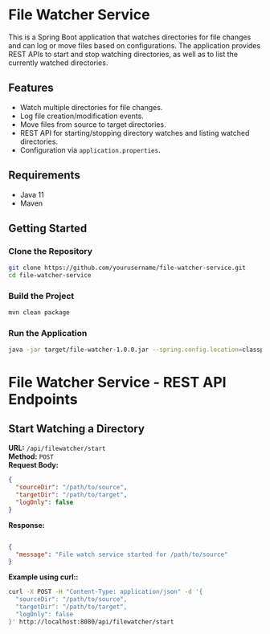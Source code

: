 # File Watcher Service

This is a Spring Boot application that watches directories for file changes and can log or move files based on configurations. The application provides REST APIs to start and stop watching directories, as well as to list the currently watched directories.

## Features

- Watch multiple directories for file changes.
- Log file creation/modification events.
- Move files from source to target directories.
- REST API for starting/stopping directory watches and listing watched directories.
- Configuration via `application.properties`.

## Requirements

- Java 11
- Maven

## Getting Started

### Clone the Repository

```bash
git clone https://github.com/yourusername/file-watcher-service.git
cd file-watcher-service
```

### Build the Project

```bash
mvn clean package
```

### Run the Application

```bash
java -jar target/file-watcher-1.0.0.jar --spring.config.location=classpath:/application.properties,optional:/path/to/external/application.properties

```

# File Watcher Service - REST API Endpoints

## Start Watching a Directory

**URL:** `/api/filewatcher/start`  
**Method:** `POST`  
**Request Body:**

```json
{
  "sourceDir": "/path/to/source",
  "targetDir": "/path/to/target",
  "logOnly": false
}
```
**Response:**

```json

{
  "message": "File watch service started for /path/to/source"
}
```

**Example using curl::**
```bash
curl -X POST -H "Content-Type: application/json" -d '{
  "sourceDir": "/path/to/source",
  "targetDir": "/path/to/target",
  "logOnly": false
}' http://localhost:8080/api/filewatcher/start

```
